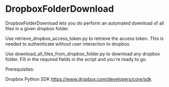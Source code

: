 DropboxFolderDownload
=====================

DropboxFolderDownload lets you do perform an automated download of all files in a given dropbox folder.

Use retrieve_dropbox_access_token.py to retrieve the access token.
This is needed to authenticate without user interaction to dropbox.

Use download_all_files_from_dropbox_folder.py to download any dropbox folder.
Fill in the required fields in the script and you're ready to go.

Prerequisites:

Dropbox Python SDK 
https://www.dropbox.com/developers/core/sdk
